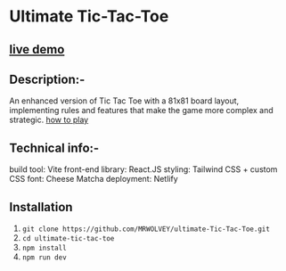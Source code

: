 #  Ultimate Tic-Tac-Toe
[live demo](https://zesty-conkies-9253e2.netlify.app/)
-
## Description:-
An enhanced version of Tic Tac Toe with a 81x81 board layout, implementing rules and features that make the game more complex and strategic.
[how to play](https://youtu.be/zP4GFgXTY4M)
## Technical info:-
build tool: Vite
front-end library: React.JS
styling: Tailwind CSS + custom CSS
font: Cheese Matcha
deployment: Netlify
## Installation
1. `git clone https://github.com/MRWOLVEY/ultimate-Tic-Tac-Toe.git`
2. `cd ultimate-tic-tac-toe`
3. `npm install`
4. `npm run dev`

